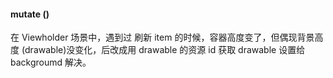 
#### mutate ()


在 Viewholder 场景中，遇到过 刷新 item 的时候，容器高度变了，但偶现背景高度 (drawable)没变化，后改成用 drawable 的资源 id 获取 drawable 设置给 backgroumd 解决。
